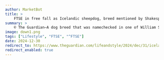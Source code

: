 ```yaml
---
author: MarketBot
title: >
    FTSE in free fall as Icelandic sheepdog, breed mentioned by Shakespeare, is a pedigree at last
summary: >
    © The Guardian—A dog breed that was namechecked in one of William Shakespeare’s plays and is believed to be more than 1,000 years old is to be finally recognised by the Kennel Club as a pedigree.
image: down1.png
tags: ["Lifestyle", "FTSE", "^FTSE"]
date: 2024-12-30
redirect_to: https://www.theguardian.com/lifeandstyle/2024/dec/31/icelandic-sheepdog-breed-mentioned-shakespeare-pedigree
redirect_enabled: true
---
```

